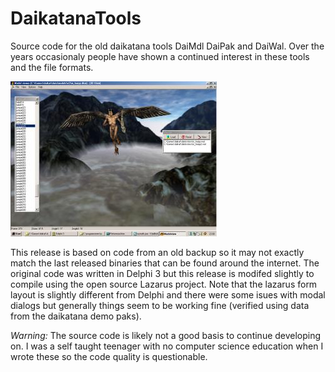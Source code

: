 # DaikatanaTools
Source code for the old daikatana tools DaiMdl DaiPak and DaiWal. Over the years occasionaly people have shown a continued interest in these tools and the file formats.

![Daimdl anno 2000](./DaiMdlV2/daimdl.jpg)

This release is based on code from an old backup so it may not exactly match the last released binaries that can be found around the internet. The original code was written in Delphi 3 but this release is modifed slightly to compile using the open source Lazarus project. Note that the lazarus form layout is slightly different from Delphi and there were some isues with modal dialogs but generally things seem to be working fine (verified using data from the daikatana demo paks).

*Warning:* The source code is likely not a good basis to continue developing on. I was a self taught teenager with no computer science education when I wrote these so the code quality is questionable. 


